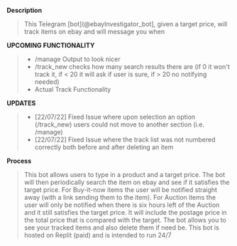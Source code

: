 
**Description**
> This Telegram [bot](@ebayInvestigator_bot], given a target price, will track items on ebay and will message you when 

**UPCOMING FUNCTIONALITY**
> - /manage Output to look nicer
> - /track_new checks how many search results there are (if 0 it won't track it, if < 20 it will ask if user is sure, if > 20 no notifying needed)
> - Actual Track Functionality

**UPDATES**
> - [22/07/22] Fixed Issue where upon selection an option (/track_new) users could not move to another section (i.e. /manage)
> - [22/07/22] Fixed Issue where the track list was not numbered correctly both before and after deleting an item


**Process**
> This bot allows users to type in a product and a target price. The bot will then periodically search the item on ebay and see if it satisfies the target price. For Buy-it-now items the user will be notified straight away (with a link sending them to the item). For Auction items the user will only be notified when there is six hours left of the Auction and it still satisfies the target price. It will include the postage price in the total price that is compared with the target. The bot allows you to see your tracked items and also delete them if need be. This bot is hosted on Replit (paid) and is intended to run 24/7


